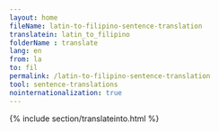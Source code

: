 ```yaml
---
layout: home
fileName: latin-to-filipino-sentence-translation
translatein: latin_to_filipino
folderName : translate
lang: en
from: la
to: fil
permalink: /latin-to-filipino-sentence-translation
tool: sentence-translations
nointernationalization: true
---
```

{% include section/translateinto.html %}
